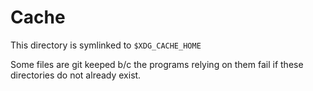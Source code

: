 # Cache

This directory is symlinked to `$XDG_CACHE_HOME`

Some files are git keeped b/c the programs relying on them fail if these directories do not already exist.

